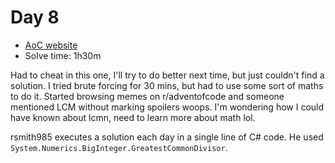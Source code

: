 # Day 8
- [AoC website](https://adventofcode.com/2023/day/8)
- Solve time: 1h30m

Had to cheat in this one, I'll try to do better next time, but just couldn't find a solution. I tried brute forcing for 30 mins, but had to use some sort of maths to do it. Started browsing memes on r/adventofcode and someone mentioned LCM without marking spoilers woops. I'm wondering how I could have known about lcmn, need to learn more about math lol.  

rsmith985 executes a solution each day in a single line of C# code. He used `System.Numerics.BigInteger.GreatestCommonDivisor`.